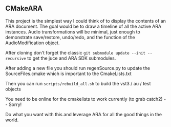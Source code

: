 ## CMakeARA 

This project is the simplest way I could think of to display the contents of an ARA document.  The goal would be to draw a timeline of all the active ARA instances.  Audio transformations will be minimal, just enough to demonstrate save/restore, undo/redo, and the function of the AudioModification object.

After cloning don't forget the classic `git submodule update --init --recursive` to get the juce and ARA SDK submodules.


After adding a new file you should run regenSource.py to update the SourceFiles.cmake which is important to the CmakeLists.txt

Then you can run `scripts/rebuild_all.sh` to build the vst3 / au / test objects

You need to be online for the cmakelists to work currently (to grab catch2)   -- Sorry!


Do what you want with this and leverage ARA for all the good things in the world.